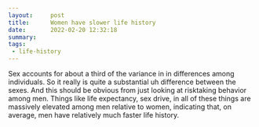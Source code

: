 ```yaml
---
layout:     post
title:      Women have slower life history
date:       2022-02-20 12:32:18
summary:    
tags:
 - life-history
---
```


Sex accounts for about a third of the variance in in differences among individuals. So it really is quite a substantial uh difference between the sexes. And this should be obvious from just looking at risktaking behavior among men. Things like life expectancy, sex drive, in all of these things are massively elevated among men relative to women, indicating that, on average, men have relatively much faster life history.